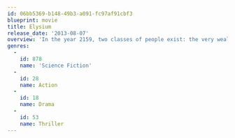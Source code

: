 ```yaml
---
id: 06bb5369-b148-49b3-a091-fc97af91cbf3
blueprint: movie
title: Elysium
release_date: '2013-08-07'
overview: 'In the year 2159, two classes of people exist: the very wealthy who live on a pristine man-made space station called Elysium, and the rest, who live on an overpopulated, ruined Earth. Secretary Rhodes (Jodie Foster), a hard line government ofﬁcial, will stop at nothing to enforce anti-immigration laws and preserve the luxurious lifestyle of the citizens of Elysium. That doesn’t stop the people of Earth from trying to get in, by any means they can. When unlucky Max (Matt Damon) is backed into a corner, he agrees to take on a daunting mission that, if successful, will not only save his life, but could bring equality to these polarized worlds.'
genres:
  -
    id: 878
    name: 'Science Fiction'
  -
    id: 28
    name: Action
  -
    id: 18
    name: Drama
  -
    id: 53
    name: Thriller
---
```

